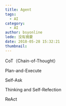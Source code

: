 ```yaml
---
title: Agent
tags:
  - AI
category:
  - AI
author: bsyonline
lede: 没有摘要
date: 2018-05-28 15:32:21
thumbnail:
---
```




CoT（Chain-of-Thought）



Plan-and-Execute



Self-Ask


Thinking and Self-Refection


ReAct


